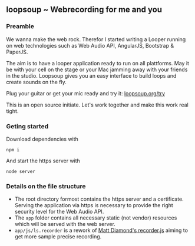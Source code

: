 ## loopsoup ~ Webrecording for me and you
### Preamble
We wanna make the web rock. Therefor I started writing a Looper running on web technologies such as Web Audio API, AngularJS, Bootstrap & PaperJS.

The aim is to have a looper application ready to run on all plattforms. May it be with your cell on the stage or your Mac jamming away with your friends in the studio. Loopsoup gives you an easy interface to build loops and create sounds on the fly.

Plug your guitar or get your mic ready and try it: [loopsoup.org/try](https://loopsoup.org/try)

This is an open source initiate. Let's work together and make this work real tight.

### Geting started
Download dependencies with
```
npm i
```

And start the https server with
```
node server
```

### Details on the file structure
* The root directory formost contains the https server and a certificate. Serving the application via https is necessary to provide the right security level for the Web Audio API.
* The `app` folder contains all necessary static (not vendor) resources which will be served with the web server.
* `app/js/ls.recorder` is a rework of [Matt Diamond's recorder.js](https://github.com/mattdiamond/Recorderjs) aiming to get more sample precise recording.